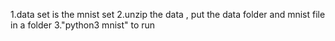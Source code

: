 1.data set is the mnist set
2.unzip the data , put the data folder and mnist file in a folder
3."python3 mnist" to run 

